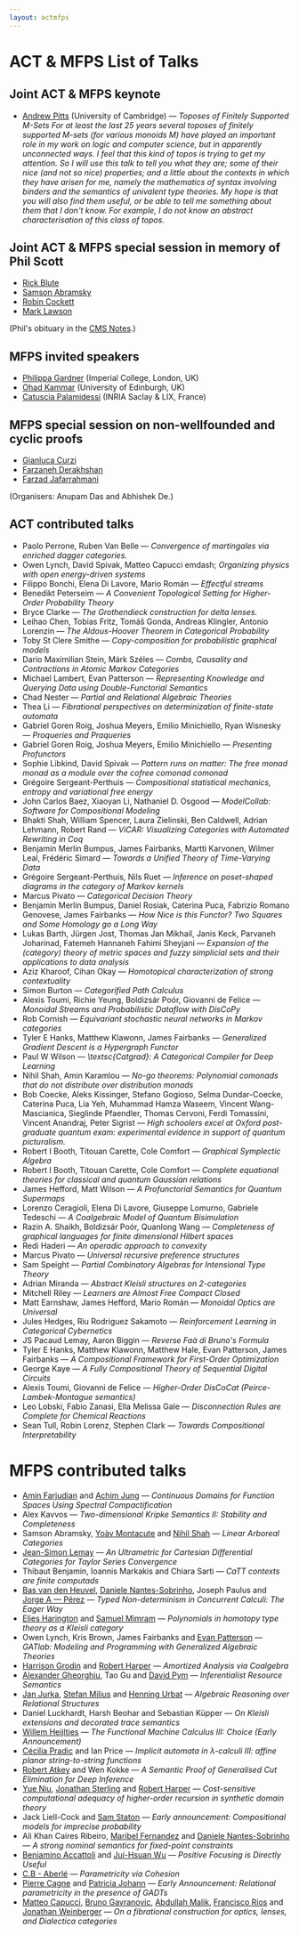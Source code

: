 ```yaml
---
layout: actmfps
---
```


# ACT &amp; MFPS List of Talks

## Joint ACT &amp; MFPS keynote

* [Andrew Pitts](https://www.cl.cam.ac.uk/~amp12/) (University of Cambridge) &mdash; _Toposes of Finitely Supported M-Sets_
  _For at least the last 25 years several toposes of finitely supported
M-sets (for various monoids M) have played an important role in my
work on logic and computer science, but in apparently unconnected
ways. I feel that this kind of topos is trying to get my attention. So
I will use this talk to tell you what they are; some of their nice
(and not so nice) properties; and a little about the contexts in which
they have arisen for me, namely the mathematics of syntax involving
binders and the semantics of univalent type theories. My hope is that
you will also find them useful, or be able to tell me something about
them that I don't know. For example, I do not know an abstract
characterisation of this class of topos._

## Joint ACT &amp; MFPS special session in memory of Phil Scott

* [Rick Blute](https://www.uottawa.ca/faculty-science/professors/richard-blute)
* [Samson Abramsky](https://www.cs.ox.ac.uk/people/samson.abramsky/)
* [Robin Cockett](http://pages.cpsc.ucalgary.ca/~robin/)
* [Mark Lawson](https://researchportal.hw.ac.uk/en/persons/mark-lawson)

(Phil's obituary in the [CMS Notes](https://notes.math.ca/en/article/in-memoriam-phil-scott-1947-2023/).)

## MFPS invited speakers

* [Philippa Gardner](http://www.doc.ic.ac.uk/~pg/) (Imperial College, London, UK)
* [Ohad Kammar](https://denotational.co.uk) (University of Edinburgh, UK)
* [Catuscia Palamidessi](http://www.lix.polytechnique.fr/~catuscia/) (INRIA Saclay & LIX, France)

## MFPS special session on non-wellfounded and cyclic proofs

* [Gianluca Curzi](https://gianlucacurzi.com/ )
* [Farzaneh Derakhshan](http://gauss.cs.iit.edu/~fderakhshan/ )
* [Farzad Jafarrahmani](https://sites.google.com/site/farzadjafarrahmani/home )

(Organisers: Anupam Das and Abhishek De.)

## ACT contributed talks

* Paolo Perrone, Ruben Van Belle &mdash; _Convergence of martingales via enriched dagger categories._
* Owen Lynch, David Spivak, Matteo Capucci emdash; _Organizing physics with open energy-driven systems_
* Filippo Bonchi, Elena Di Lavore, Mario Román &mdash; _Effectful streams_
* Benedikt Peterseim &mdash; _A Convenient Topological Setting for Higher-Order Probability Theory_
* Bryce Clarke &mdash; _The Grothendieck construction for delta lenses._
* Leihao Chen, Tobias Fritz, Tomáš Gonda, Andreas Klingler, Antonio Lorenzin &mdash; _The Aldous-Hoover Theorem in Categorical Probability_
* Toby St Clere Smithe &mdash; _Copy-composition for probabilistic graphical models_
* Dario Maximilian Stein, Márk Széles &mdash; _Combs, Causality and Contractions in Atomic Markov Categories_
* Michael Lambert, Evan Patterson &mdash; _Representing Knowledge and Querying Data using Double-Functorial Semantics_
* Chad Nester &mdash; _Partial and Relational Algebraic Theories_
* Thea Li &mdash; _Fibrational perspectives on determinization of finite-state automata_
* Gabriel Goren Roig, Joshua Meyers, Emilio Minichiello, Ryan Wisnesky &mdash; _Proqueries and Praqueries_
* Gabriel Goren Roig, Joshua Meyers, Emilio Minichiello &mdash; _Presenting Profunctors_
* Sophie Libkind, David Spivak  &mdash; _Pattern runs on matter: The free monad monad as a module over the cofree comonad comonad_
* Grégoire Sergeant-Perthuis &mdash; _Compositional statistical mechanics, entropy and variational free energy_
* John Carlos Baez, Xiaoyan Li, Nathaniel D. Osgood  &mdash; _ModelCollab: Software for Compositional Modeling_
* Bhakti Shah, William Spencer, Laura Zielinski, Ben Caldwell, Adrian Lehmann, Robert Rand  &mdash; _ViCAR: Visualizing Categories with Automated Rewriting in Coq_
* Benjamin Merlin Bumpus, James Fairbanks, Martti Karvonen, Wilmer Leal, Frédéric Simard  &mdash; _Towards a Unified Theory of Time-Varying Data_
* Grégoire Sergeant-Perthuis, Nils Ruet  &mdash; _Inference on poset-shaped diagrams in the category of Markov kernels_
* Marcus Pivato &mdash; _Categorical Decision Theory_
* Benjamin Merlin Bumpus, Daniel Rosiak, Caterina Puca, Fabrizio Romano Genovese, James Fairbanks  &mdash; _How Nice is this Functor? Two Squares and Some Homology go a Long Way_
* Lukas Barth, Jürgen Jost, Thomas Jan Mikhail, Janis Keck, Parvaneh Joharinad, Fatemeh Hannaneh Fahimi Sheyjani  &mdash; _Expansion of the (category) theory of metric spaces and fuzzy simplicial sets and their applications to data analysis_
* Aziz Kharoof, Cihan Okay &mdash; _Homotopical characterization of strong contextuality_
* Simon Burton &mdash; _Categorified Path Calculus_
* Alexis Toumi, Richie Yeung, Boldizsár Poór, Giovanni de Felice &mdash; _Monoidal Streams and Probabilistic Dataflow with DisCoPy_
* Rob Cornish &mdash; _Equivariant stochastic neural networks in Markov categories_
* Tyler E Hanks, Matthew Klawonn, James Fairbanks   &mdash; _Generalized Gradient Descent is a Hypergraph Functor_
* Paul W Wilson &mdash; _\textsc{Catgrad}: A Categorical Compiler for Deep Learning_
* Nihil Shah, Amin Karamlou  &mdash; _No-go theorems: Polynomial comonads that do not distribute over distribution monads_
* Bob Coecke, Aleks Kissinger, Stefano Gogioso, Selma Dundar-Coecke, Caterina Puca, Lia Yeh, Muhammad Hamza Waseem, Vincent Wang-Mascianica, Sieglinde Pfaendler, Thomas Cervoni, Ferdi Tomassini, Vincent Anandraj, Peter Sigrist &mdash; _High schoolers excel at Oxford post-graduate quantum exam: experimental evidence in support of quantum picturalism._
* Robert I Booth, Titouan Carette, Cole Comfort &mdash; _Graphical Symplectic Algebra_
* Robert I Booth, Titouan Carette, Cole Comfort &mdash; _Complete equational theories for classical and quantum Gaussian relations_
* James Hefford, Matt Wilson &mdash; _A Profunctorial Semantics for Quantum Supermaps_
* Lorenzo Ceragioli, Elena Di Lavore, Giuseppe Lomurno, Gabriele Tedeschi &mdash; _A Coalgebraic Model of Quantum Bisimulation_
* Razin A. Shaikh, Boldizsár Poór, Quanlong Wang  &mdash; _Completeness of graphical languages for finite dimensional Hilbert spaces_
* Redi Haderi &mdash; _An operadic approach to convexity_
* Marcus Pivato &mdash; _Universal recursive preference structures_
* Sam Speight  &mdash; _Partial Combinatory Algebras for Intensional Type Theory_
* Adrian Miranda &mdash; _Abstract Kleisli structures on 2-categories_
* Mitchell Riley &mdash; _Learners are Almost Free Compact Closed_
* Matt Earnshaw, James Hefford, Mario Román  &mdash; _Monoidal Optics are Universal_
* Jules Hedges, Riu Rodriguez Sakamoto  &mdash; _Reinforcement Learning in Categorical Cybernetics_
* JS Pacaud Lemay, Aaron Biggin  &mdash; _Reverse Faà di Bruno's Formula_
* Tyler E Hanks, Matthew Klawonn, Matthew Hale, Evan Patterson, James Fairbanks  &mdash; _A Compositional Framework for First-Order Optimization_
* George Kaye &mdash; _A Fully Compositional Theory of Sequential Digital Circuits_
* Alexis Toumi, Giovanni de Felice  &mdash; _Higher-Order DisCoCat (Peirce-Lambek-Montague semantics)_
* Leo Lobski, Fabio Zanasi, Ella Melissa Gale  &mdash; _Disconnection Rules are Complete for Chemical Reactions_
* Sean Tull, Robin Lorenz, Stephen Clark  &mdash; _Towards Compositional Interpretability_

# MFPS contributed talks


* <div class="paper"><span class="authors"><span><a href="https://www.birmingham.ac.uk/schools/mathematics/people/navigation.aspx?ReferenceId=205075&amp;Name=dr-amin-farjudian">Amin Farjudian</a> and <a href="https://www.cs.bham.ac.uk/~axj/">Achim Jung</a></span> &mdash; </span><i><span class="title">Continuous Domains for Function Spaces Using Spectral Compactification</span></i></div>
* <div class="paper"><span class="authors">Alex Kavvos &mdash; </span><i><span class="title">Two-dimensional Kripke Semantics II: Stability and Completeness</span></i></div>
* <div class="paper"><span class="authors"><span>Samson Abramsky, <a href="https://www.cl.cam.ac.uk/~ym374/">Yoàv Montacute</a> and <a href="http://www.cs.ox.ac.uk/people/nihil.shah/">Nihil Shah</a></span> &mdash; </span><i><span class="title">Linear Arboreal Categories</span></i></div>
* <div class="paper"><span class="authors"><a href="https://sites.google.com/view/jspl-personal-webpage/">Jean-Simon Lemay</a> &mdash; </span><i><span class="title">An Ultrametric for Cartesian Differential Categories for Taylor Series Convergence</span></i></div>
* <div class="paper"><span class="authors"><span>Thibaut Benjamin, Ioannis Markakis and Chiara Sarti</span> &mdash; </span><i><span class="title">CaTT contexts are finite computads</span></i></div>
* <div class="paper"><span class="authors"><span><a href="https://basvdheuvel.github.io/">Bas van den Heuvel</a>, <a href="http://www.mat.unb.br/~dnantes">Daniele Nantes-Sobrinho</a>, Joseph Paulus and <a href="http://www.jperez.nl">Jorge A &mdash; Pérez</a></span> &mdash; </span><i><span class="title">Typed Non-determinism in Concurrent Calculi: The Eager Way</span></i></div>
* <div class="paper"><span class="authors"><span><a href="http://www.lix.polytechnique.fr/Labo/Elies.HARINGTON/">Elies Harington</a> and <a href="http://www.lix.polytechnique.fr/Labo/Samuel.Mimram/">Samuel Mimram</a></span> &mdash; </span><i><span class="title">Polynomials in homotopy type theory as a Kleisli category</span></i></div>
* <div class="paper"><span class="authors"><span>Owen Lynch, Kris Brown, James Fairbanks and <a href="https://www.epatters.org">Evan Patterson</a></span> &mdash; </span><i><span class="title">GATlab: Modeling and Programming with Generalized Algebraic Theories</span></i></div>
* <div class="paper"><span class="authors"><span><a href="https://www.harrisongrodin.com/">Harrison Grodin</a> and <a href="http://www.cs.cmu.edu/~rwh">Robert Harper</a></span> &mdash; </span><i><span class="title">Amortized Analysis via Coalgebra</span></i></div>
* <div class="paper"><span class="authors"><span><a href="http://www.alexandergheorghiu.com/">Alexander Gheorghiu</a>, Tao Gu and <a href="http://www.cs.ucl.ac.uk/staff/D.Pym/">David Pym</a></span> &mdash; </span><i><span class="title">Inferentialist Resource Semantics</span></i></div>
* <div class="paper"><span class="authors"><span><a href="https://www.math.muni.cz/~jurka/">Jan Jurka</a>, <a href="http://www.stefan-milius.eu">Stefan Milius</a> and <a href="https://www8.cs.fau.de/people/henning-urbat/">Henning Urbat</a></span> &mdash; </span><i><span class="title">Algebraic Reasoning over Relational Structures</span></i></div>
* <div class="paper"><span class="authors"><span>Daniel Luckhardt, Harsh Beohar and Sebastian Küpper</span> &mdash; </span><i><span class="title">On Kleisli extensions and decorated trace semantics</span></i></div>
* <div class="paper"><span class="authors"><a href="http://cs.bath.ac.uk/~wbh22">Willem Heijltjes</a> &mdash; </span><i><span class="title">The Functional Machine Calculus III: Choice (Early Announcement)</span></i></div>
* <div class="paper"><span class="authors"><span><a href="http://cs-web.swan.ac.uk/~cpradic">Cécilia Pradic</a> and Ian Price</span> &mdash; </span><i><span class="title">Implicit automata in λ-calculi III: affine planar string-to-string functions</span></i></div>
* <div class="paper"><span class="authors"><span><a href="http://bentnib.org/">Robert Atkey</a> and Wen Kokke</span> &mdash; </span><i><span class="title">A Semantic Proof of Generalised Cut Elimination for Deep Inference</span></i></div>
* <div class="paper"><span class="authors"><span><a href="http://yuesforest.com">Yue Niu</a>, <a href="http://www.jonmsterling.com/">Jonathan Sterling</a> and <a href="http://www.cs.cmu.edu/~rwh">Robert Harper</a></span> &mdash; </span><i><span class="title">Cost-sensitive computational adequacy of higher-order recursion in synthetic domain theory</span></i></div>
* <div class="paper"><span class="authors"><span>Jack Liell-Cock and <a href="http://www.cs.ox.ac.uk/people/samuel.staton/main.html">Sam Staton</a></span> &mdash; </span><i><span class="title">Early announcement: Compositional models for imprecise probability</span></i></div>
* <div class="paper"><span class="authors"><span>Ali Khan Caires Ribeiro, <a href="http://www.inf.kcl.ac.uk/staff/maribel">Maribel Fernandez</a> and <a href="http://www.mat.unb.br/~dnantes">Daniele Nantes-Sobrinho</a></span> &mdash; </span><i><span class="title">A strong nominal semantics for fixed-point constraints</span></i></div>
* <div class="paper"><span class="authors"><span><a href="https://sites.google.com/site/beniaminoaccattoli/">Beniamino Accattoli</a> and <a href="http://www.lix.polytechnique.fr/Labo/Jui-Hsuan.WU/">Jui-Hsuan Wu</a></span> &mdash; </span><i><span class="title">Positive Focusing is Directly Useful</span></i></div>
* <div class="paper"><span class="authors"><a href="https://cbaberle.com">C.B - Aberlé</a> &mdash; </span><i><span class="title">Parametricity via Cohesion</span></i></div>
* <div class="paper"><span class="authors"><span><a href="https://www.normalesup.org/~cagne/index.html">Pierre Cagne</a> and <a href="http://cs.appstate.edu/johannp">Patricia Johann</a></span> &mdash; </span><i><span class="title">Early Announcement: Relational parametricity in the presence of GADTs</span></i></div>
* <div class="paper"><span class="authors"><span><a href="https://matteocapucci.wordpress.com">Matteo Capucci</a>, <a href="https://www.brunogavranovic.com/">Bruno Gavranovic</a>, <a href="https://abdullahnaeemmalik.github.io/">Abdullah Malik</a>, <a href="https://www.ornl.gov/staff-profile/francisco-r-rios">Francisco Rios</a> and <a href="https://sites.google.com/view/jonathanweinberger">Jonathan Weinberger</a></span> &mdash; </span><i><span class="title">On a fibrational construction for optics, lenses, and Dialectica categories</span>

